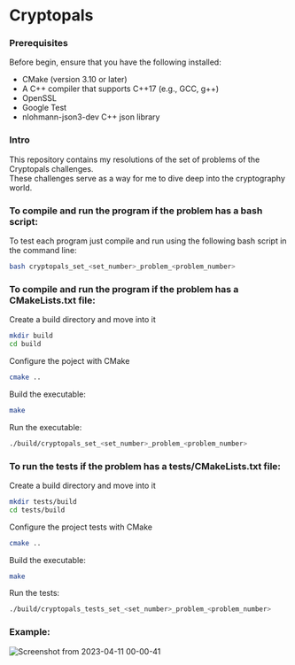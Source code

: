 # Cryptopals

### Prerequisites
Before begin, ensure that you have the following installed:

* CMake (version 3.10 or later)
* A C++ compiler that supports C++17 (e.g., GCC, g++)
* OpenSSL
* Google Test
* nlohmann-json3-dev C++ json library 

### Intro
This repository contains my resolutions of the set of problems of the Cryptopals challenges.  
These challenges serve as a way for me to dive deep into the cryptography world.


### To compile and run the program if the problem has a bash script:
To test each program just compile and run using the following bash script in the command line:

```bash
bash cryptopals_set_<set_number>_problem_<problem_number>
```

### To compile and run the program if the problem has a CMakeLists.txt file:

Create a build directory and move into it

```bash
mkdir build
cd build
```

Configure the poject with CMake

```bash
cmake ..
```

Build the executable:

```bash
make
```

Run the executable:

```bash
./build/cryptopals_set_<set_number>_problem_<problem_number>
```

### To run the tests if the problem has a tests/CMakeLists.txt file:

Create a build directory and move into it

```bash
mkdir tests/build
cd tests/build
```

Configure the project tests with CMake

```bash
cmake ..
```

Build the executable:

```bash
make
```

Run the tests:

```bash
./build/cryptopals_tests_set_<set_number>_problem_<problem_number>
```

### Example:
![Screenshot from 2023-04-11 00-00-41](https://user-images.githubusercontent.com/31144077/231015131-8d4f6e9b-bb12-4175-b113-296e174567b0.png)
